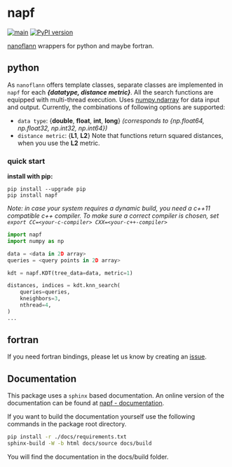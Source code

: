 # napf
[![main](https://github.com/tataratat/napf/actions/workflows/main.yml/badge.svg)](https://github.com/tataratat/napf/actions/workflows/main.yml)
[![PyPI version](https://badge.fury.io/py/napf.svg)](https://badge.fury.io/py/napf)

[nanoflann](https://github.com/jlblancoc/nanoflann) wrappers for python and maybe fortran.

## python
As `nanoflann` offers template classes, separate classes are implemented in `napf` for each ___{datatype, distance metric}___. All the search functions are equipped with multi-thread execution. Uses [numpy.ndarray](https://numpy.org/doc/stable/reference/generated/numpy.ndarray.html) for data input and output.
Currently, the combinations of following options are supported:
- `data type`: {__double__, __float__, __int__, __long__}  _(corresponds to {np.float64, np.float32, np.int32, np.int64})_
- `distance metric`: {__L1__, __L2__}
Note that functions return squared distances, when you use the __L2__ metric.

### quick start
__install with pip:__
```
pip install --upgrade pip
pip install napf
```
_Note: in case your system requires a dynamic build, you need a c++11 compatible c++ compiler. To make sure a correct compiler is chosen, set `export CC=<your-c-compiler> CXX=<your-c++-compiler>`_

```python
import napf
import numpy as np

data = <data in 2D array>
queries = <query points in 2D array>

kdt = napf.KDT(tree_data=data, metric=1)

distances, indices = kdt.knn_search(
    queries=queries,
    kneighbors=3,
    nthread=4,
)
...
```

## fortran
If you need fortran bindings, please let us know by creating an [issue](https://gthub.com/tataratat/napf/issues).

## Documentation
This package uses a `sphinx` based documentation. An online version of the documentation can be found at [napf - documentation](https://tataratat.github.io/napf/).

If you want to build the documentation yourself use the following commands in the package root directory.
```bash
pip install -r ./docs/requirements.txt
sphinx-build -W -b html docs/source docs/build
```

You will find the documentation in the docs/build folder.
